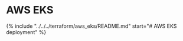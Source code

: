 # AWS EKS

{%
    include "../../../terraform/aws_eks/README.md"
    start="# AWS EKS deployment"
%}
